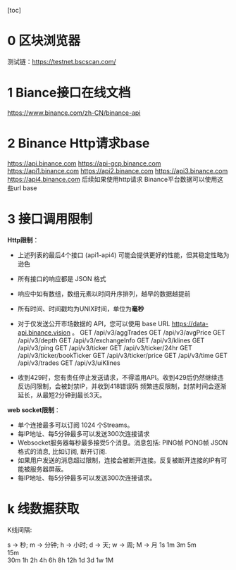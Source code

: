 [toc]

# 0 区块浏览器
测试链：https://testnet.bscscan.com/

# 1 Biance接口在线文档
https://www.binance.com/zh-CN/binance-api

# 2 Binance Http请求base
https://api.binance.com
https://api-gcp.binance.com
https://api1.binance.com
https://api2.binance.com
https://api3.binance.com
https://api4.binance.com
后续如果使用http请求 Binance平台数据可以使用这些url base

# 3 接口调用限制

**Http限制**：
- 上述列表的最后4个接口 (api1-api4) 可能会提供更好的性能，但其稳定性略为逊色
- 所有接口的响应都是 JSON 格式
- 响应中如有数组，数组元素以时间升序排列，越早的数据越提前
- 所有时间、时间戳均为UNIX时间，单位为**毫秒**
- 对于仅发送公开市场数据的 API，您可以使用 base URL https://data-api.binance.vision 。
    GET /api/v3/aggTrades
    GET /api/v3/avgPrice
    GET /api/v3/depth
    GET /api/v3/exchangeInfo
    GET /api/v3/klines
    GET /api/v3/ping
    GET /api/v3/ticker
    GET /api/v3/ticker/24hr
    GET /api/v3/ticker/bookTicker
    GET /api/v3/ticker/price
    GET /api/v3/time
    GET /api/v3/trades
    GET /api/v3/uiKlines

- 收到429时，您有责任停止发送请求，不得滥用API。收到429后仍然继续违反访问限制，会被封禁IP，并收到418错误码
频繁违反限制，封禁时间会逐渐延长，从最短2分钟到最长3天。

**web socket限制**： 
- 单个连接最多可以订阅 1024 个Streams。
- 每IP地址、每5分钟最多可以发送300次连接请求
- Websocket服务器每秒最多接受5个消息。消息包括:
    PING帧
    PONG帧
    JSON格式的消息, 比如订阅, 断开订阅.
- 如果用户发送的消息超过限制，连接会被断开连接。反复被断开连接的IP有可能被服务器屏蔽。
- 每IP地址、每5分钟最多可以发送300次连接请求。

# k 线数据获取
K线间隔:

s -> 秒; m -> 分钟; h -> 小时; d -> 天; w -> 周; M -> 月
1s
1m
3m 
5m  
15m  
30m 
1h 
2h
4h
6h
8h
12h
1d
3d
1w
1M